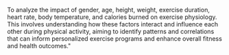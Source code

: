 To analyze the impact of gender, age, height, weight, exercise duration, heart rate, body temperature, and calories burned on exercise physiology. This involves understanding how these factors interact and influence each other during physical activity, aiming to identify patterns and correlations that can inform personalized exercise programs and enhance overall fitness and health outcomes."
